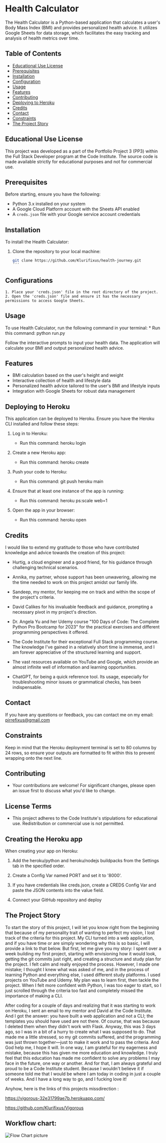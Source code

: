 # Health Calculator

The Health Calculator is a Python-based application that calculates a user's Body Mass Index (BMI) and provides personalized health advice. It utilizes Google Sheets for data storage, which facilitates the easy tracking and analysis of health metrics over time.

## Table of Contents
- [Educational Use License](#educational-use-license)
- [Prerequisites](#prerequisites)
- [Installation](#installation)
- [Configuration](#configuration)
- [Usage](#usage)
- [Features](#features)
- [Contributing](#contributing)
- [Deploying to Heroku](#deploying-to-heroku)
- [Credits](#credits)
- [Contact](#contact)
- [Constraints](#constraints)
- [The Project Story](#the-project-story)

## Educational Use License

This project was developed as a part of the Portfolio Project 3 (PP3) within the Full Stack Developer program at the Code Institute. The source code is made available strictly for educational purposes and not for commercial use.

## Prerequisites

Before starting, ensure you have the following:

- Python 3.x installed on your system
- A Google Cloud Platform account with the Sheets API enabled
- A `creds.json` file with your Google service account credentials

## Installation

To install the Health Calculator:

1. Clone the repository to your local machine:
   ```sh
   git clone https://github.com/Klurifixus/health-journey.git
   ´´´

## Configurations

    1. Place your 'creds.json' file in the root directory of the project.
    2. Open the 'creds.json' file and ensure it has the necessary permissions to access Google Sheets.

## Usage

To use Health Calculator, run the following command in your terminal:
    * Run this command: python run.py

Follow the interactive prompts to input your health data. The application will calculate your BMI and output personalized health advice.    

## Features
* BMI calculation based on the user's height and weight
* Interactive collection of health and lifestyle data
* Personalized health advice tailored to the user's BMI and lifestyle inputs
* Integration with Google Sheets for robust data management

## Deploying to Heroku
This application can be deployed to Heroku. Ensure you have the Heroku CLI installed and follow these steps:

1. Log in to Heroku:
       
    * Run this command: heroku login 
    
2. Create a new Heroku app:
    
    * Run this command: heroku create

3. Push your code to Heroku:
    
    * Run this command: git push heroku main

4. Ensure that at least one instance of the app is running:
    
    * Run this command: heroku ps:scale web=1

5. Open the app in your browser:
    
    * Run this command: heroku open

## Credits
I would like to extend my gratitude to those who have contributed knowledge and advice towards the creation of this project:

* Hurtig, a cloud engineer and a good friend, for his guidance through challenging technical scenarios.

* Annika, my partner, whose support has been unwavering, allowing me the time needed to work on this project amidst our family life.

* Sandeep, my mentor, for keeping me on track and within the scope of the project's criteria.

* David Calikes for his invaluable feedback and guidance, prompting a necessary pivot in my project's direction.

* Dr. Angela Yu and her Udemy course "100 Days of Code: The Complete Python Pro Bootcamp for 2023" for the practical exercises and different programming perspectives it offered.

* The Code Institute for their exceptional Full Stack programming course. The knowledge I've gained in a relatively short time is immense, and I am forever appreciative of the structured learning and support.

* The vast resources available on YouTube and Google, which provide an almost infinite well of information and learning opportunities.

* ChatGPT, for being a quick reference tool. Its usage, especially for troubleshooting minor issues or grammatical checks, has been indispensable.

## Contact
If you have any questions or feedback, you can contact me on my email: [pirrefixus@gmail.com](mailto:pirrefixus@gmail.com)

## Constraints
Keep in mind that the Heroku deployment terminal is set to 80 columns by 24 rows, so ensure your outputs are formatted to fit within this to prevent wrapping onto the next line.

## Contributing
- Your contributions are welcome! For significant changes, please open an issue first to discuss what you'd like to change.

## License Terms

- This project adheres to the Code Institute's stipulations for educational use. Redistribution or commercial use is not permitted.



## Creating the Heroku app

When creating your app on Heroku:
1. Add the heroku/python and heroku/nodejs buildpacks from the Settings tab in the specified order.

2. Create a Config Var named PORT and set it to '8000'.

3. If you have credentials like creds.json, create a CREDS Config Var and paste the JSON contents into the value field.

4. Connect your GitHub repository and deploy

## The Project Story
To start the story of this project, I will let you know right from the beginning that because of my personality trait of wanting to perfect my vision, I lost track of the criteria for this project. My CLI turned into a web application, and if you have time or are simply wondering why this is so basic, I will provide a link to that below. But first, let me give you my story: I spent over a week building my first project, starting with envisioning how it would look, getting the git commits just right, and creating a structure and study plan for the project. I felt calm and really enjoyed the process. However, I made one mistake; I thought I knew what was asked of me, and in the process of learning Python and everything else, I used different study platforms. I used projects on YouTube and Udemy. My plan was to learn first, then tackle the project. When I felt more confident with Python, I was too eager to start, so I just scrolled through the criteria too fast and completely missed the importance of making a CLI.

After coding for a couple of days and realizing that it was starting to work on Heroku, I sent an email to my mentor and David at the Code Institute. And I got the answer: you have built a web application and not a CLI; the templates you should have used are not there. Of course, that was because I deleted them when they didn't work with Flask. Anyway, this was 3 days ago, so I was in a bit of a hurry to create what I was supposed to do. That made me a little stressed, so my git commits suffered, and the programming was just thrown together—just to make it work and to pass the criteria. And God help me, I hope it will. In one way, I am grateful for my eagerness and mistake, because this has given me more education and knowledge. I truly feel that this education has made me confident to solve any problems I may face in the future, one way or another. And for that, I am always grateful and proud to be a Code Institute student. Because I wouldn't believe it if someone told me that I would be where I am today in coding in just a couple of weeks. And I have a long way to go, and I fucking love it!

Anyhow, here is the links of this projects missdirection
:

https://vigorous-32e31799ae7b.herokuapp.com/

https://github.com/Klurifixus/Vigorous

## Workflow chart:
![Flow Chart picture](assets/documentation/flowchart.png)
